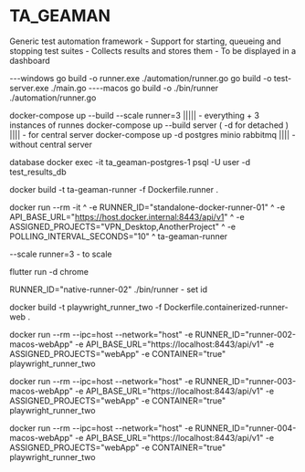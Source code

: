 # TA_GEAMAN
Generic test automation framework - Support for starting, queueing and stopping test suites - Collects results and stores them - To be displayed in a dashboard 



---windows
go build -o runner.exe ./automation/runner.go
go build -o test-server.exe ./main.go
----macos
go build -o ./bin/runner ./automation/runner.go

docker-compose up --build --scale runner=3 ||||| - everything + 3 instances of runnes 
docker-compose up --build server ( -d for detached ) ||||  - for central server
docker-compose up -d postgres minio rabbitmq ||||  -without central server 

database
docker exec -it ta_geaman-postgres-1 psql -U user -d test_results_db  

docker build -t ta-geaman-runner -f Dockerfile.runner .

docker run --rm -it ^
  -e RUNNER_ID="standalone-docker-runner-01" ^
  -e API_BASE_URL="https://host.docker.internal:8443/api/v1" ^
  -e ASSIGNED_PROJECTS="VPN_Desktop,AnotherProject" ^
  -e POLLING_INTERVAL_SECONDS="10" ^
  ta-geaman-runner


 --scale runner=3 - to scale


 flutter run -d chrome 

 RUNNER_ID="native-runner-02" ./bin/runner    - set id 

docker  build -t playwright_runner_two -f Dockerfile.containerized-runner-web .

docker run --rm --ipc=host --network="host" -e RUNNER_ID="runner-002-macos-webApp" -e API_BASE_URL="https://localhost:8443/api/v1" -e ASSIGNED_PROJECTS="webApp" -e CONTAINER="true"   playwright_runner_two

docker run --rm --ipc=host --network="host" -e RUNNER_ID="runner-003-macos-webApp" -e API_BASE_URL="https://localhost:8443/api/v1" -e ASSIGNED_PROJECTS="webApp" -e CONTAINER="true"   playwright_runner_two

docker run --rm --ipc=host --network="host" -e RUNNER_ID="runner-004-macos-webApp" -e API_BASE_URL="https://localhost:8443/api/v1" -e ASSIGNED_PROJECTS="webApp" -e CONTAINER="true"   playwright_runner_two


